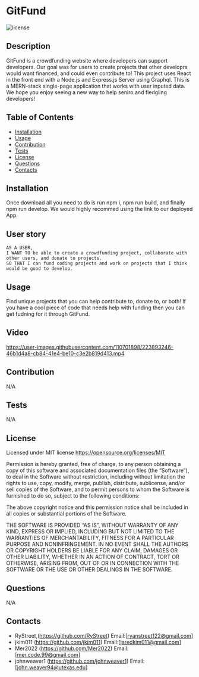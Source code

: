 # GitFund
  ![license](https://img.shields.io/static/v1?label=license&message=MIT&color=brightgreen)
  ## Description
  GitFund is a crowdfunding website where developers can support developers. Our goal was for users to create projects that other developrs would want financed, and could even contribute to! This project uses React in the front end with a Node.js and Express.js Server using Graphql. This is a MERN-stack single-page application that works with user inputed data. We hope you enjoy seeing a new way to help seniro and fledgling developers!
  ## Table of Contents
  * [Installation](#installation)
  * [Usage](#usage)
  * [Contribution](#contribution)
  * [Tests](#tests)
  * [License](#license)
  * [Questions](#questions)
  * [Contacts](#contacts)
  
  ## Installation
  Once download all you need to do is run npm i, npm run build, and finally npm run develop. We would highly recommed using the link to our deployed App.
  ## User story
  
```
AS A USER,
I WANT TO be able to create a crowdfunding project, collaborate with other users, and donate to projects.
SO THAT I can fund coding projects and work on projects that I think would be good to develop.
```

  ## Usage
  Find unique projects that  you can help contribute to, donate to, or both! If you have a cool piece of code that needs help with funding then you can get fudning for it through GitFund.
  
  ## Video 
  https://user-images.githubusercontent.com/110701898/223893246-46b1d4a8-cb84-41e4-be10-c3e2b819d413.mp4
  ## Contribution
  N/A
  ## Tests
  N/A
  ## License
  Licensed under MIT license
  https://opensource.org/licenses/MIT
  
  Permission is hereby granted, free of charge, to any person obtaining a copy of this software and associated documentation files (the “Software”), to deal in the Software without restriction, including without limitation the rights to use, copy, modify, merge, publish, distribute, sublicense, and/or sell copies of the Software, and to permit persons to whom the Software is furnished to do so, subject to the following conditions:

The above copyright notice and this permission notice shall be included in all copies or substantial portions of the Software.

THE SOFTWARE IS PROVIDED “AS IS”, WITHOUT WARRANTY OF ANY KIND, EXPRESS OR IMPLIED, INCLUDING BUT NOT LIMITED TO THE WARRANTIES OF MERCHANTABILITY, FITNESS FOR A PARTICULAR PURPOSE AND NONINFRINGEMENT. IN NO EVENT SHALL THE AUTHORS OR COPYRIGHT HOLDERS BE LIABLE FOR ANY CLAIM, DAMAGES OR OTHER LIABILITY, WHETHER IN AN ACTION OF CONTRACT, TORT OR OTHERWISE, ARISING FROM, OUT OF OR IN CONNECTION WITH THE SOFTWARE OR THE USE OR OTHER DEALINGS IN THE SOFTWARE.


  ## Questions
  N/A
  ## Contacts
  * RyStreet,(https://github.com/RyStreet) Email:[ryanstreet122@gmail.com]
  *  jkim011 (https://github.com/jkim011) Email:[jaredkim011@gmail.com]
  *  Mer2022 (https://github.com/Mer2022) Email:[mer.code.99@gmail.com]
  *  johnweaver1 (https://github.com/johnweaver1) Email:[john.weaver94@utexas.edu]
